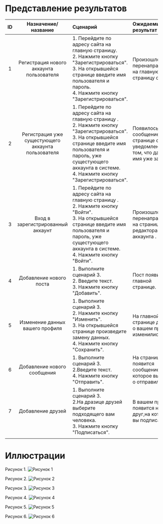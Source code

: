 # Представление результатов

| ID | Назначение/название | Сценарий | Ожидаемый результат | Фактический результат | Оценка |
|:---:|:---:|:---|:---|:---|:---|
| 1 | Регистрация нового аккаунта пользователя | 1. Перейдите по адресу сайта на главную страницу.<br> 2. Нажмите кнопку "Зарегистрироваться".<br> 3. На открывшейся странице введите имя пользователя и пароль.<br>4. Нажмите кнопку "Зарегистрироваться".| Произошло перенаправление на главную страницу сайта. | Функционал не реализован | тест не пройден |
| 2 | Регистрация уже сущестующего аккаунта пользователя | 1. Перейдите по адресу сайта на главную страницу .<br> 2. Нажмите кнопку "Зарегистрироваться".<br> 3. На открывшейся странице введите имя пользователя и пароль, уже сущестующего аккаунта в системе.<br>4. Нажмите кнопку "Зарегистрироваться".| Появилось сообщение на странице с уведомлением о том, что данное имя уже занято. | Функционал не реализован | тест не пройден |
| 3 | Вход в зарегистрированный аккаунт | 1. Перейдите по адресу сайта на главную страницу .<br> 2. Нажмите кнопку "Войти".<br> 3. На открывшейся странице введите имя пользователя и пароль, уже сущестующего аккаунта в системе.<br>4. Нажмите кнопку "Войти".| Произошло перенаправление на страницу редактора аккаунта . | Произошло перенаправление на станицу редактора аккаунта. | тест пройден |
| 4 | Добавление нового поста | 1. Выполните сценарий 3.<br> 2. Введите текст.<br> 3. Нажмите кнопку "Добавить".| Пост появился на главной странице. | Пост появился на главной странице | тест пройден |
| 5 | Изменение данных вашего профиля| 1. Выполните сценарий 3.<br> 2. Нажмите кнопку "Изменить".<br> 3. На открывшейся странице произведите замену данных.<br>4. Нажмите кнопку "Сохранить".| На главной странице данные о вашем профиле изменились. | Данные о профиле изменились. | тест пройден |
| 6 | Добавление нового сообщения | 1. Выполните сценарий 3.<br> 2.Введите текст.<br> 4. Нажмите кнопку "Отправить".| На странице появится сообщение, которое вы ввели о отправили. | Сообщение появилось на странице. | тест пройден |
| 7 | Добавление друзей | 1. Выполните сценарий 3.<br>2.На дразице друзей выберите подходящего вам человека.<br>3. Нажмите кнопку "Подписаться".|В вашем профиле появится новый друг,на которого вы подписались. | Друг появился в профиле | тест пройден |
|  |  |  |  |  |  |

# Иллюстрации

<a name="1"/>

Рисунок 1.
![Рисунок 1](../Images/Profile.png)

<a name="2"/>

Рисунок 2.
![Рисунок 2](../Images/Login.png)

<a name="3"/>

Рисунок 3.
![Рисунок 3](../Images/PorfileData.png)

<a name="4"/>

Рисунок 4.
![Рисунок 4](../Images/Posts.png)

<a name="5"/>

Рисунок 5.
![Рисунок 5](../Images/Message.png)

<a name="6"/>

Рисунок 6.
![Рисунок 6](../Images/Friends.png)
